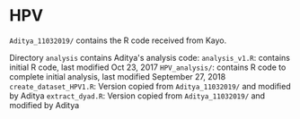# HPV

`Aditya_11032019/` contains the R code received from Kayo. 

Directory `analysis` contains Aditya's analysis code:
  `analysis_v1.R`:           contains initial R code, last modified Oct 23, 2017
  `HPV_analysis/`:           contains R code to complete initial analysis, 
                             last modified September 27, 2018
  `create_dataset_HPV1.R`:   Version copied from `Aditya_11032019/` and modified by Aditya
  `extract_dyad.R`:          Version copied from `Aditya_11032019/` and modified by Aditya
